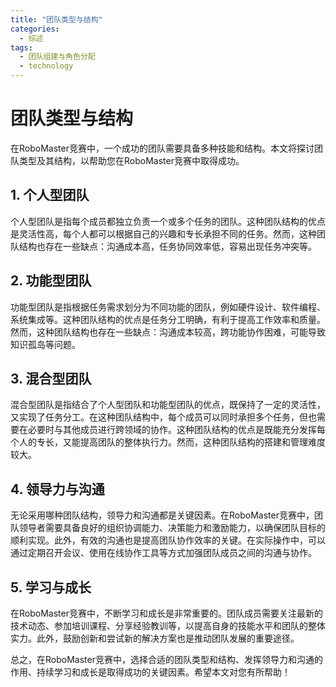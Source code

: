 ```yaml
---  
title: "团队类型与结构"  
categories:  
  - 综述  
tags: 
  - 团队组建与角色分配 
  - technology  
---  
```


# 团队类型与结构

在RoboMaster竞赛中，一个成功的团队需要具备多种技能和结构。本文将探讨团队类型及其结构，以帮助您在RoboMaster竞赛中取得成功。

## 1. 个人型团队

个人型团队是指每个成员都独立负责一个或多个任务的团队。这种团队结构的优点是灵活性高，每个人都可以根据自己的兴趣和专长承担不同的任务。然而，这种团队结构也存在一些缺点：沟通成本高，任务协同效率低，容易出现任务冲突等。

## 2. 功能型团队

功能型团队是指根据任务需求划分为不同功能的团队，例如硬件设计、软件编程、系统集成等。这种团队结构的优点是任务分工明确，有利于提高工作效率和质量。然而，这种团队结构也存在一些缺点：沟通成本较高，跨功能协作困难，可能导致知识孤岛等问题。

## 3. 混合型团队

混合型团队是指结合了个人型团队和功能型团队的优点，既保持了一定的灵活性，又实现了任务分工。在这种团队结构中，每个成员可以同时承担多个任务，但也需要在必要时与其他成员进行跨领域的协作。这种团队结构的优点是既能充分发挥每个人的专长，又能提高团队的整体执行力。然而，这种团队结构的搭建和管理难度较大。

## 4. 领导力与沟通

无论采用哪种团队结构，领导力和沟通都是关键因素。在RoboMaster竞赛中，团队领导者需要具备良好的组织协调能力、决策能力和激励能力，以确保团队目标的顺利实现。此外，有效的沟通也是提高团队协作效率的关键。在实际操作中，可以通过定期召开会议、使用在线协作工具等方式加强团队成员之间的沟通与协作。

## 5. 学习与成长

在RoboMaster竞赛中，不断学习和成长是非常重要的。团队成员需要关注最新的技术动态、参加培训课程、分享经验教训等，以提高自身的技能水平和团队的整体实力。此外，鼓励创新和尝试新的解决方案也是推动团队发展的重要途径。

总之，在RoboMaster竞赛中，选择合适的团队类型和结构、发挥领导力和沟通的作用、持续学习和成长是取得成功的关键因素。希望本文对您有所帮助！ 
